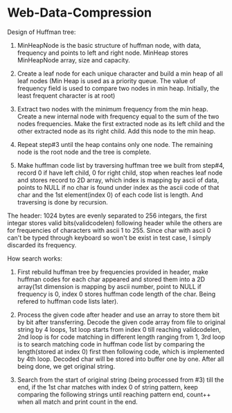 # Web-Data-Compression
Design of Huffman tree:
1. MinHeapNode is the basic structure of huffman node, with data, frequency and points to left and right node. MinHeap stores MinHeapNode array, size and capacity. 

2. Create a leaf node for each unique character and build a min heap of all leaf nodes (Min Heap is used as a priority queue. The value of frequency field is used to compare two nodes in min heap. Initially, the least frequent character is at root)

3. Extract two nodes with the minimum frequency from the min heap. Create a new internal node with frequency equal to the sum of the two nodes frequencies. Make the first extracted node as its left child and the other extracted node as its right child. Add this node to the min heap.

4. Repeat step#3 until the heap contains only one node. The remaining node is the root node and the tree is complete.

5. Make huffman code list by traversing huffman tree we built from step#4, record 0 if have left child, 0 for right child, stop when reaches leaf node and stores record to 2D array, which index is mapping by ascii of data, points to NULL if no char is found under index as the ascii code of that char and the 1st element(index 0) of each code list is length. And traversing is done by recursion. 


The header:
1024 bytes are evenly separated to 256 integars, the first integar stores valid bits(validcodelen) following header while the others are for frequencies of characters with ascii 1 to 255. Since char with ascii 0 can't be typed through keyboard so won't be exist in test case, I simply discarded its frequency.
 
 
How search works:
1. First rebuild huffman tree by frequencies provided in header, make huffman codes for each char appeared and stored them into a 2D array(1st dimension is mapping by ascii number, point to NULL if frequency is 0, index 0 stores huffman code length of the char. Being refered to huffman code lists later).

2. Process the given code after header and use an array to store them bit by bit after transferring. Decode the given code array from file to original string by 4 loops, 1st loop starts from index 0 till reaching validcodelen, 2nd loop is for code matching in different length ranging from 1, 3rd loop is to search matching code in huffman code list by comparing the length(stored at index 0) first then following code, which is implemented by 4th loop. Decoded char will be stored into buffer one by one. After all being done, we get original string.  

3. Search from the start of original string (being processed from #3) till the end, if the 1st char matches with index 0 of string pattern, keep comparing the following strings until reaching pattern end, count++ when all match and print count in the end.
